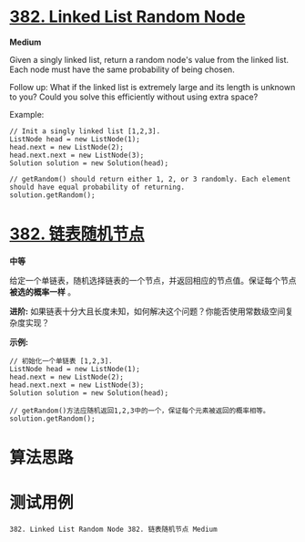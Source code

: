 # [382. Linked List Random Node][enTitle]

**Medium**

Given a singly linked list, return a random node's value from the linked list. Each node must have the same probability of being chosen.

Follow up: What if the linked list is extremely large and its length is unknown to you? Could you solve this efficiently without using extra space?

Example:

```
// Init a singly linked list [1,2,3].
ListNode head = new ListNode(1);
head.next = new ListNode(2);
head.next.next = new ListNode(3);
Solution solution = new Solution(head);

// getRandom() should return either 1, 2, or 3 randomly. Each element should have equal probability of returning.
solution.getRandom();

```




# [382. 链表随机节点][cnTitle]

**中等**

给定一个单链表，随机选择链表的一个节点，并返回相应的节点值。保证每个节点**被选的概率一样** 。

**进阶:**  如果链表十分大且长度未知，如何解决这个问题？你能否使用常数级空间复杂度实现？

**示例:** 

```
// 初始化一个单链表 [1,2,3].
ListNode head = new ListNode(1);
head.next = new ListNode(2);
head.next.next = new ListNode(3);
Solution solution = new Solution(head);

// getRandom()方法应随机返回1,2,3中的一个，保证每个元素被返回的概率相等。
solution.getRandom();

```




# 算法思路

# 测试用例
```
382. Linked List Random Node 382. 链表随机节点 Medium
```

[enTitle]: https://leetcode.com/problems/linked-list-random-node/
[cnTitle]: https://leetcode-cn.com/problems/linked-list-random-node/
